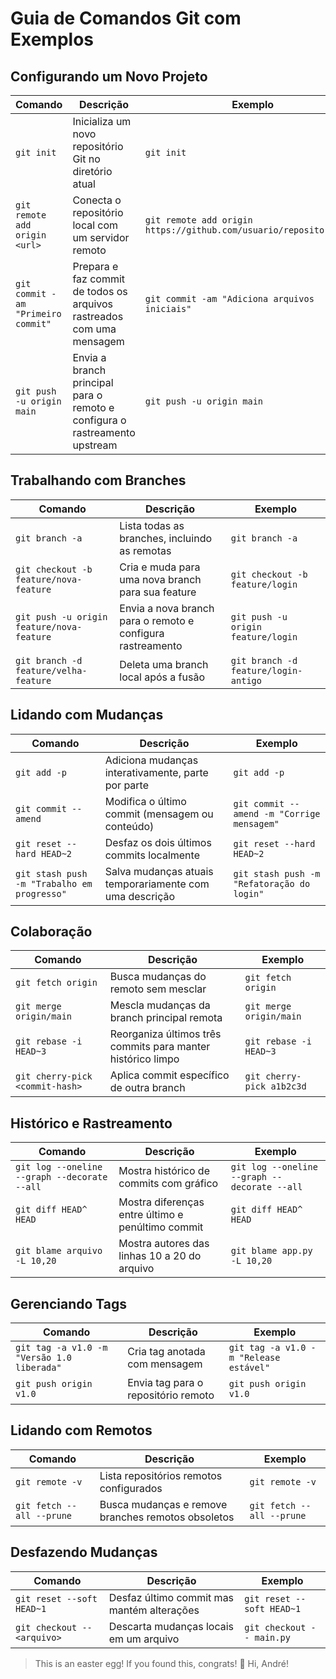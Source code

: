 # Guia de Comandos Git com Exemplos

## Configurando um Novo Projeto

| Comando                             | Descrição                                                                 | Exemplo                                                          |
|-------------------------------------|---------------------------------------------------------------------------|------------------------------------------------------------------|
| `git init`                          | Inicializa um novo repositório Git no diretório atual                     | `git init`                                                       |
| `git remote add origin <url>`       | Conecta o repositório local com um servidor remoto                        | `git remote add origin https://github.com/usuario/repositorio.git` |
| `git commit -am "Primeiro commit"`  | Prepara e faz commit de todos os arquivos rastreados com uma mensagem     | `git commit -am "Adiciona arquivos iniciais"`                    |
| `git push -u origin main`           | Envia a branch principal para o remoto e configura o rastreamento upstream| `git push -u origin main`                                       |

## Trabalhando com Branches

| Comando                                       | Descrição                                                               | Exemplo                                 |
|-----------------------------------------------|-------------------------------------------------------------------------|-----------------------------------------|
| `git branch -a`                               | Lista todas as branches, incluindo as remotas                          | `git branch -a`                          |
| `git checkout -b feature/nova-feature`        | Cria e muda para uma nova branch para sua feature                      | `git checkout -b feature/login`          |
| `git push -u origin feature/nova-feature`     | Envia a nova branch para o remoto e configura rastreamento             | `git push -u origin feature/login`       |
| `git branch -d feature/velha-feature`         | Deleta uma branch local após a fusão                                   | `git branch -d feature/login-antigo`     |

## Lidando com Mudanças

| Comando                                 | Descrição                                                                 | Exemplo                                      |
|-----------------------------------------|---------------------------------------------------------------------------|----------------------------------------------|
| `git add -p`                            | Adiciona mudanças interativamente, parte por parte                        | `git add -p`                                  |
| `git commit --amend`                    | Modifica o último commit (mensagem ou conteúdo)                           | `git commit --amend -m "Corrige mensagem"`    |
| `git reset --hard HEAD~2`              | Desfaz os dois últimos commits localmente                                 | `git reset --hard HEAD~2`                     |
| `git stash push -m "Trabalho em progresso"` | Salva mudanças atuais temporariamente com uma descrição                 | `git stash push -m "Refatoração do login"`    |

## Colaboração

| Comando                              | Descrição                                                                 | Exemplo                        |
|--------------------------------------|---------------------------------------------------------------------------|--------------------------------|
| `git fetch origin`                   | Busca mudanças do remoto sem mesclar                                      | `git fetch origin`             |
| `git merge origin/main`             | Mescla mudanças da branch principal remota                                | `git merge origin/main`        |
| `git rebase -i HEAD~3`              | Reorganiza últimos três commits para manter histórico limpo               | `git rebase -i HEAD~3`         |
| `git cherry-pick <commit-hash>`     | Aplica commit específico de outra branch                                  | `git cherry-pick a1b2c3d`      |

## Histórico e Rastreamento

| Comando                                              | Descrição                                                       | Exemplo                          |
|------------------------------------------------------|-----------------------------------------------------------------|----------------------------------|
| `git log --oneline --graph --decorate --all`         | Mostra histórico de commits com gráfico                         | `git log --oneline --graph --decorate --all` |
| `git diff HEAD^ HEAD`                                | Mostra diferenças entre último e penúltimo commit               | `git diff HEAD^ HEAD`            |
| `git blame arquivo -L 10,20`                         | Mostra autores das linhas 10 a 20 do arquivo                    | `git blame app.py -L 10,20`      |

## Gerenciando Tags

| Comando                                  | Descrição                                                       | Exemplo                                 |
|------------------------------------------|------------------------------------------------------------------|-----------------------------------------|
| `git tag -a v1.0 -m "Versão 1.0 liberada"` | Cria tag anotada com mensagem                                   | `git tag -a v1.0 -m "Release estável"`   |
| `git push origin v1.0`                    | Envia tag para o repositório remoto                             | `git push origin v1.0`                   |

## Lidando com Remotos

| Comando                     | Descrição                                                       | Exemplo                      |
|-----------------------------|------------------------------------------------------------------|------------------------------|
| `git remote -v`            | Lista repositórios remotos configurados                         | `git remote -v`              |
| `git fetch --all --prune` | Busca mudanças e remove branches remotos obsoletos              | `git fetch --all --prune`    |

## Desfazendo Mudanças

| Comando                            | Descrição                                                       | Exemplo                        |
|------------------------------------|------------------------------------------------------------------|--------------------------------|
| `git reset --soft HEAD~1`          | Desfaz último commit mas mantém alterações                      | `git reset --soft HEAD~1`      |
| `git checkout -- <arquivo>`        | Descarta mudanças locais em um arquivo                          | `git checkout -- main.py`      |

> This is an easter egg! If you found this, congrats! 🎉 
> Hi, André! 